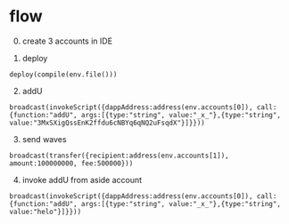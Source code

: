 # flow

0. create 3 accounts in IDE

1. deploy
```
deploy(compile(env.file()))
```


2. addU
```
broadcast(invokeScript({dappAddress:address(env.accounts[0]), call:{function:"addU", args:[{type:"string", value:"_x_"},{type:"string", value:"3MxSXigQssEnK2ffdu6cNBYq6qNQ2uFsqdX"}]}}))
```

3. send waves
```
broadcast(transfer({recipient:address(env.accounts[1]), amount:100000000, fee:500000}))
```

4. invoke addU from aside account
```
broadcast(invokeScript({dappAddress:address(env.accounts[0]), call:{function:"addU", args:[{type:"string", value:"_x_"},{type:"string", value:"helo"}]}}))
```
